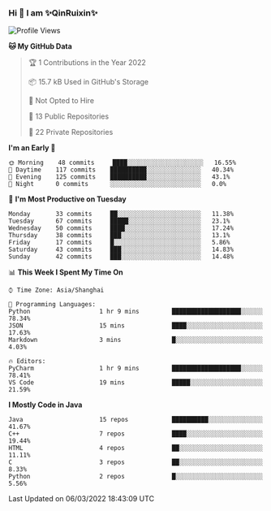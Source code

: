 <!--
**QinRuixin/QinRuixin** is a ✨ _special_ ✨ repository because its `README.md` (this file) appears on your GitHub profile.

Here are some ideas to get you started:

- 🔭 I’m currently working on ...
- 🌱 I’m currently learning ...
- 👯 I’m looking to collaborate on ...
- 🤔 I’m looking for help with ...
- 💬 Ask me about ...
- 📫 How to reach me: ...
- 😄 Pronouns: ...
- ⚡ Fun fact: ...
-->


### Hi 👋 I am ✨QinRuixin✨

<!--START_SECTION:waka-->
![Profile Views](http://img.shields.io/badge/Profile%20Views-7-blue)

**🐱 My GitHub Data** 

> 🏆 1 Contributions in the Year 2022
 > 
> 📦 15.7 kB Used in GitHub's Storage 
 > 
> 🚫 Not Opted to Hire
 > 
> 📜 13 Public Repositories 
 > 
> 🔑 22 Private Repositories  
 > 
**I'm an Early 🐤** 

```text
🌞 Morning    48 commits     ████░░░░░░░░░░░░░░░░░░░░░   16.55% 
🌆 Daytime    117 commits    ██████████░░░░░░░░░░░░░░░   40.34% 
🌃 Evening    125 commits    ██████████░░░░░░░░░░░░░░░   43.1% 
🌙 Night      0 commits      ░░░░░░░░░░░░░░░░░░░░░░░░░   0.0%

```
📅 **I'm Most Productive on Tuesday** 

```text
Monday       33 commits     ██░░░░░░░░░░░░░░░░░░░░░░░   11.38% 
Tuesday      67 commits     █████░░░░░░░░░░░░░░░░░░░░   23.1% 
Wednesday    50 commits     ████░░░░░░░░░░░░░░░░░░░░░   17.24% 
Thursday     38 commits     ███░░░░░░░░░░░░░░░░░░░░░░   13.1% 
Friday       17 commits     █░░░░░░░░░░░░░░░░░░░░░░░░   5.86% 
Saturday     43 commits     ███░░░░░░░░░░░░░░░░░░░░░░   14.83% 
Sunday       42 commits     ███░░░░░░░░░░░░░░░░░░░░░░   14.48%

```


📊 **This Week I Spent My Time On** 

```text
⌚︎ Time Zone: Asia/Shanghai

💬 Programming Languages: 
Python                   1 hr 9 mins         ███████████████████░░░░░░   78.34% 
JSON                     15 mins             ████░░░░░░░░░░░░░░░░░░░░░   17.63% 
Markdown                 3 mins              █░░░░░░░░░░░░░░░░░░░░░░░░   4.03%

🔥 Editors: 
PyCharm                  1 hr 9 mins         ███████████████████░░░░░░   78.41% 
VS Code                  19 mins             █████░░░░░░░░░░░░░░░░░░░░   21.59%

```

**I Mostly Code in Java** 

```text
Java                     15 repos            ██████████░░░░░░░░░░░░░░░   41.67% 
C++                      7 repos             ████░░░░░░░░░░░░░░░░░░░░░   19.44% 
HTML                     4 repos             ██░░░░░░░░░░░░░░░░░░░░░░░   11.11% 
C                        3 repos             ██░░░░░░░░░░░░░░░░░░░░░░░   8.33% 
Python                   2 repos             █░░░░░░░░░░░░░░░░░░░░░░░░   5.56%

```



 Last Updated on 06/03/2022 18:43:09 UTC
<!--END_SECTION:waka-->

